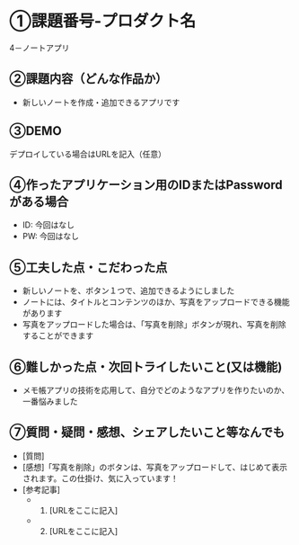 # ①課題番号-プロダクト名

4－ノートアプリ

## ②課題内容（どんな作品か）

- 新しいノートを作成・追加できるアプリです

## ③DEMO

デプロイしている場合はURLを記入（任意）

## ④作ったアプリケーション用のIDまたはPasswordがある場合

- ID: 今回はなし
- PW: 今回はなし

## ⑤工夫した点・こだわった点

- 新しいノートを、ボタン１つで、追加できるようにしました
- ノートには、タイトルとコンテンツのほか、写真をアップロードできる機能があります
- 写真をアップロードした場合は、「写真を削除」ボタンが現れ、写真を削除することができます

## ⑥難しかった点・次回トライしたいこと(又は機能)

- メモ帳アプリの技術を応用して、自分でどのようなアプリを作りたいのか、一番悩みました

## ⑦質問・疑問・感想、シェアしたいこと等なんでも

- [質問]
- [感想]「写真を削除」のボタンは、写真をアップロードして、はじめて表示されます。この仕掛け、気に入っています！
- [参考記事]
  - 1. [URLをここに記入]
  - 2. [URLをここに記入]
